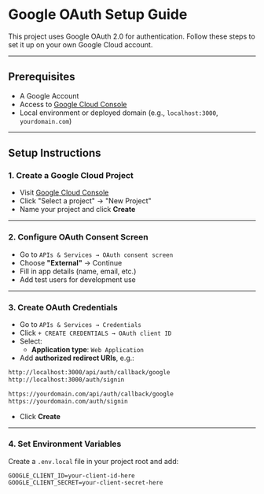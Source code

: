 # Google OAuth Setup Guide

This project uses Google OAuth 2.0 for authentication. Follow these steps to set it up on your own Google Cloud account.

---

## Prerequisites

- A Google Account
- Access to [Google Cloud Console](https://console.cloud.google.com/)
- Local environment or deployed domain (e.g., `localhost:3000`, `yourdomain.com`)

---

## Setup Instructions

### 1. Create a Google Cloud Project

- Visit [Google Cloud Console](https://console.cloud.google.com/)
- Click "Select a project" → "New Project"
- Name your project and click **Create**

---

### 2. Configure OAuth Consent Screen

- Go to `APIs & Services → OAuth consent screen`
- Choose **"External"** → Continue
- Fill in app details (name, email, etc.)
- Add test users for development use

---

### 3. Create OAuth Credentials

- Go to `APIs & Services → Credentials`
- Click `+ CREATE CREDENTIALS → OAuth client ID`
- Select:
  - **Application type**: `Web Application`
- Add **authorized redirect URIs**, e.g.:

```bash
http://localhost:3000/api/auth/callback/google
http://localhost:3000/auth/signin
```

```bash
https://yourdomain.com/api/auth/callback/google
https://yourdomain.com/auth/signin
```
- Click **Create**

---

### 4. Set Environment Variables

Create a `.env.local` file in your project root and add:

```env
GOOGLE_CLIENT_ID=your-client-id-here
GOOGLE_CLIENT_SECRET=your-client-secret-here
```